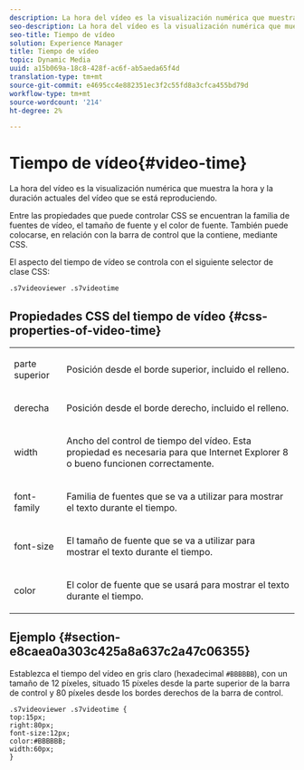 ```yaml
---
description: La hora del vídeo es la visualización numérica que muestra la hora y la duración actuales del vídeo que se está reproduciendo.
seo-description: La hora del vídeo es la visualización numérica que muestra la hora y la duración actuales del vídeo que se está reproduciendo.
seo-title: Tiempo de vídeo
solution: Experience Manager
title: Tiempo de vídeo
topic: Dynamic Media
uuid: a15b069a-18c8-428f-ac6f-ab5aeda65f4d
translation-type: tm+mt
source-git-commit: e4695cc4e882351ec3f2c55fd8a3cfca455bd79d
workflow-type: tm+mt
source-wordcount: '214'
ht-degree: 2%

---
```



# Tiempo de vídeo{#video-time}

La hora del vídeo es la visualización numérica que muestra la hora y la duración actuales del vídeo que se está reproduciendo.

<!--<a id="section_061E550C1C1D4DB2BD663A898895B38C"></a>-->

Entre las propiedades que puede controlar CSS se encuentran la familia de fuentes de vídeo, el tamaño de fuente y el color de fuente. También puede colocarse, en relación con la barra de control que la contiene, mediante CSS.

El aspecto del tiempo de vídeo se controla con el siguiente selector de clase CSS:

```
.s7videoviewer .s7videotime
```

## Propiedades CSS del tiempo de vídeo {#css-properties-of-video-time}

<table id="table_C48C56E696304C9BAFEE71BA9EA9A174"> 
 <tbody> 
  <tr> 
   <td colname="col1"> <p> <span class="codeph"> parte superior </span> </p> </td> 
   <td colname="col2"> <p>Posición desde el borde superior, incluido el relleno. </p> </td> 
  </tr> 
  <tr> 
   <td colname="col1"> <p> <span class="codeph"> derecha </span> </p> </td> 
   <td colname="col2"> <p>Posición desde el borde derecho, incluido el relleno. </p> </td> 
  </tr> 
  <tr> 
   <td colname="col1"> <p> <span class="codeph"> width </span> </p> </td> 
   <td colname="col2"> <p> Ancho del control de tiempo del vídeo. Esta propiedad es necesaria para que Internet Explorer 8 o bueno funcionen correctamente. </p> </td> 
  </tr> 
  <tr> 
   <td colname="col1"> <p> <span class="codeph"> font-family  </span> </p> </td> 
   <td colname="col2"> <p>Familia de fuentes que se va a utilizar para mostrar el texto durante el tiempo. </p> </td> 
  </tr> 
  <tr> 
   <td colname="col1"> <p> <span class="codeph"> font-size  </span> </p> </td> 
   <td colname="col2"> <p>El tamaño de fuente que se va a utilizar para mostrar el texto durante el tiempo. </p> </td> 
  </tr> 
  <tr> 
   <td colname="col1"> <p> <span class="codeph"> color </span> </p> </td> 
   <td colname="col2"> <p>El color de fuente que se usará para mostrar el texto durante el tiempo. </p> </td> 
  </tr> 
 </tbody> 
</table>

## Ejemplo {#section-e8caea0a303c425a8a637c2a47c06355}

Establezca el tiempo del vídeo en gris claro (hexadecimal `#BBBBBB`), con un tamaño de 12 píxeles, situado 15 píxeles desde la parte superior de la barra de control y 80 píxeles desde los bordes derechos de la barra de control.

```
.s7videoviewer .s7videotime { 
top:15px; 
right:80px; 
font-size:12px; 
color:#BBBBBB; 
width:60px;  
}
```

